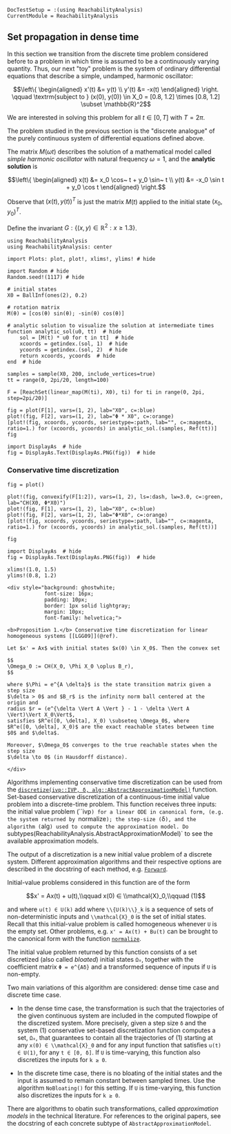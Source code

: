 ```@meta
DocTestSetup = :(using ReachabilityAnalysis)
CurrentModule = ReachabilityAnalysis
```

## Set propagation in dense time

In this section we transition from the discrete time problem considered before
to a problem in which time is assumed to be a continuously varying quantity.
Thus, our next "toy" problem is the system of ordinary differential equations
that describe a simple, undamped, harmonic oscillator:

```math
\left\{ \begin{aligned}
x'(t) &= y(t) \\
y'(t) &= -x(t)
\end{aligned} \right. \qquad \textrm{subject to } (x(0), y(0)) \in X_0 = [0.8, 1.2] \times [0.8, 1.2] \subset \mathbb{R}^2
```
We are interested in solving this problem for all $t \in [0, T]$ with $T = 2\pi$.

The problem studied in the previous section is the "discrete analogue" of the purely continuous system of differential equations defined above.

The matrix $M(\omega t)$ describes the solution of a mathematical model called *simple harmonic oscillator* with natural frequency $\omega = 1$, and the **analytic solution** is

```math
\left\{ \begin{aligned}
x(t) &= x_0 \cos~ t + y_0 \sin~ t \\
y(t) &= -x_0 \sin t + y_0 \cos t
\end{aligned} \right.
```

Observe that $(x(t), y(t))^T$ is just the matrix $M(t)$ applied to the initial state $(x_0, y_0)^T$.


Define the invariant $G: \{(x, y) \in \mathbb{R}^2: x ≥ 1.3 \}$.


```@example dense_propagation
using ReachabilityAnalysis
using ReachabilityAnalysis: center

import Plots: plot, plot!, xlims!, ylims! # hide

import Random # hide
Random.seed!(1117) # hide

# initial states
X0 = BallInf(ones(2), 0.2)

# rotation matrix
M(θ) = [cos(θ) sin(θ); -sin(θ) cos(θ)]

# analytic solution to visualize the solution at intermediate times
function analytic_sol(u0, tt)  # hide
    sol = [M(t) * u0 for t in tt]  # hide
    xcoords = getindex.(sol, 1)  # hide
    ycoords = getindex.(sol, 2)  # hide
    return xcoords, ycoords  # hide
end  # hide

samples = sample(X0, 200, include_vertices=true)
tt = range(0, 2pi/20, length=100)

F = [ReachSet(linear_map(M(ti), X0), ti) for ti in range(0, 2pi, step=2pi/20)]

fig = plot(F[1], vars=(1, 2), lab="X0", c=:blue)
plot!(fig, F[2], vars=(1, 2), lab="Φ * X0", c=:orange)
[plot!(fig, xcoords, ycoords, seriestype=:path, lab="", c=:magenta, ratio=1.) for (xcoords, ycoords) in analytic_sol.(samples, Ref(tt))]
fig

import DisplayAs  # hide
fig = DisplayAs.Text(DisplayAs.PNG(fig))  # hide
```

### Conservative time discretization



```@example dense_propagation
fig = plot()

plot!(fig, convexify(F[1:2]), vars=(1, 2), ls=:dash, lw=3.0, c=:green, lab="CH(X0, Φ*X0)")
plot!(fig, F[1], vars=(1, 2), lab="X0", c=:blue)
plot!(fig, F[2], vars=(1, 2), lab="Φ*X0", c=:orange)
[plot!(fig, xcoords, ycoords, seriestype=:path, lab="", c=:magenta, ratio=1.) for (xcoords, ycoords) in analytic_sol.(samples, Ref(tt))]

fig

import DisplayAs  # hide
fig = DisplayAs.Text(DisplayAs.PNG(fig))  # hide
```

```@example dense_propagation
xlims!(1.0, 1.5)
ylims!(0.8, 1.2)
```

```@raw html
<div style="background: ghostwhite;
            font-size: 16px;
            padding: 10px;
            border: 1px solid lightgray;
            margin: 10px;
            font-family: helvetica;">

<b>Proposition 1.</b> Conservative time discretization for linear homogeneous systems [[LGG09]](@ref).

Let $x' = Ax$ with initial states $x(0) \in X_0$. Then the convex set

$$
\Omega_0 := CH(X_0, \Phi X_0 \oplus B_r),
$$

where $\Phi = e^{A \delta}$ is the state transition matrix given a step size
$\delta > 0$ and $B_r$ is the infinity norm ball centered at the origin and
radius $r = (e^{\delta \Vert A \Vert } - 1 - \delta \Vert A \Vert)\Vert X_0\Vert$,
satisfies $R^e([0, \delta], X_0) \subseteq \Omega_0$, where
$R^e([0, \delta], X_0)$ are the exact reachable states between time $0$ and $\delta$.

Moreover, $\Omega_0$ converges to the true reachable states when the step size
$\delta \to 0$ (in Hausdorff distance).

</div>
```

Algorithms implementing conservative time discretization can be used from the
[`discretize(ivp::IVP, δ, alg::AbstractApproximationModel)`](@ref) function.
Set-based conservative discretization of a continuous-time initial value problem
into a discrete-time problem.
This function receives three inputs: the initial value problem (``ivp`) for a
linear ODE in canonical form, (e.g. the system returned by `normalize`);
the step-size (`δ`), and the algorithm (`alg`) used to compute the approximation model.
Do `subtypes(ReachabilityAnalysis.AbstractApproximationModel)` to see the
available approximation models.

The output of a discretization is a new initial value problem of a discrete system.
Different approximation algorithms and their respective options are described
in the docstring of each method, e.g. [`Forward`](@ref).

Initial-value problems considered in this function are of the form

```math
x' = Ax(t) + u(t),\\qquad x(0) ∈ \\mathcal{X}_0,\\qquad (1)
```
and where ``u(t) ∈ U(k)`` add where ``\\{U(k)\\}_k`` is a sequence of sets of
non-deterministic inputs and ``\\mathcal{X}_0`` is the set of initial
states. Recall that this initial-value problem is called homogeneous whenever `U`
is the empty set. Other problems, e.g. ``x' = Ax(t) + Bu(t)`` can be brought
to the canonical form with the function [`normalize`](@ref).

The initial value problem returned by this function consists of a set discretized
(also called *bloated*) initial states ``Ω₀``, together with the coefficient matrix
``Φ = e^{Aδ}`` and a transformed sequence of inputs if ``U`` is non-empty.

Two main variations of this algorithm are considered: dense time case and
discrete time case.

- In the dense time case, the transformation is such that the trajectories
of the given continuous system are included in the computed flowpipe of the
discretized system. More precisely, given a step size ``δ`` and the system (1)
conservative set-based discretization function computes a set, ``Ω₀``, that
guarantees to contain all the trajectories of (1) starting at any ``x(0) ∈ \\mathcal{X}_0``
and for any input function that satisfies ``u(t) ∈ U(1)``, for any ``t ∈ [0, δ]``.
If ``U`` is time-varying, this function also discretizes the inputs for ``k ≥ 0``.

- In the discrete time case, there is no bloating of the initial states and the
input is assumed to remain constant between sampled times. Use the algorithm
`NoBloating()` for this setting. If ``U`` is time-varying, this function also discretizes
the inputs for ``k ≥ 0``.

There are algorithms to obatin such transformations, called *approximation models*
in the technical literature. For references to the original papers, see the
docstring of each concrete subtype of `AbstractApproximationModel`.
